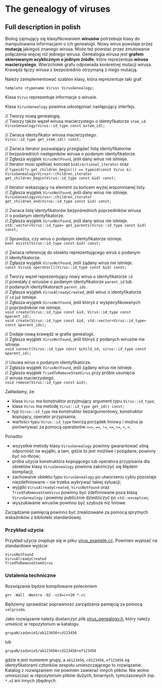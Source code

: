 # The genealogy of viruses

## Full description in polish

Biolog zajmujący się klasyfikowaniem **wirusów** potrzebuje klasy do
manipulowania informacjami o ich genealogii. Nowy wirus powstaje przez
**mutację** jakiegoś znanego wirusa. Może też powstać przez zmutowanie
połączenia więcej niż jednego wirusa. Genealogia wirusa jest **grafem
skierowanym acyklicznym o jednym źródle**, które reprezentuje **wirusa
macierzystego**. Wierzchołek grafu odpowiada konkretnej mutacji wirusa.
Krawędź łączy wirusa z bezpośrednio otrzymaną z niego mutacją.

Należy zaimplementować szablon klasy, która reprezentuje taki graf.

```
template <typename Virus> VirusGenealogy;
```

Klasa `Virus` reprezentuje informacje o wirusie.

Klasa `VirusGenealogy` powinna udostępniać następujący interfejs.

// Tworzy nową genealogię.\
// Tworzy także węzeł wirusa macierzystego o identyfikatorze `stem_id`.\
`VirusGenealogy(Virus::id_type const &stem_id);`

// Zwraca identyfikator wirusa macierzystego.\
`Virus::id_type get_stem_id() const;`

// Zwraca iterator pozwalający przeglądać listę identyfikatorów\
// bezpośrednich następników wirusa o podanym identyfikatorze.\
// Zgłasza wyjątek `VirusNotFound`, jeśli dany wirus nie istnieje.\
// Iterator musi spełniać koncept `bidirectional_iterator` oraz\
// `typeid(*v.get_children_begin()) == typeid(const Virus &)`.\
`VirusGenealogy<Virus>::children_iterator get_children_begin(Virus::id_type const &id) const;`

// Iterator wskazujący na element za końcem wyżej wspomnianej listy.\
// Zgłasza wyjątek `VirusNotFound`, jeśli dany wirus nie istnieje.\
`VirusGenealogy<Virus>::children_iterator get_children_end(Virus::id_type const &id) const;`

// Zwraca listę identyfikatorów bezpośrednich poprzedników wirusa\
// o podanym identyfikatorze.\
// Zgłasza wyjątek `VirusNotFound`, jeśli dany wirus nie istnieje.\
`std::vector<Virus::id_type> get_parents(Virus::id_type const &id) const;`

// Sprawdza, czy wirus o podanym identyfikatorze istnieje.\
`bool exists(Virus::id_type const &id) const;`

// Zwraca referencję do obiektu reprezentującego wirus o podanym\
// identyfikatorze.\
// Zgłasza wyjątek `VirusNotFound`, jeśli żądany wirus nie istnieje.\
`const Virus& operator[](Virus::id_type const &id) const;`

// Tworzy węzeł reprezentujący nowy wirus o identyfikatorze `id`\
// powstały z wirusów o podanym identyfikatorze `parent_id` lub\
// podanych identyfikatorach `parent_ids`.\
// Zgłasza wyjątek `VirusAlreadyCreated`, jeśli wirus o identyfikatorze\
// `id` już istnieje.\
// Zgłasza wyjątek `VirusNotFound`, jeśli któryś z wyspecyfikowanych\
// poprzedników nie istnieje.\
`void create(Virus::id_type const &id, Virus::id_type const &parent_id);`\
`void create(Virus::id_type const &id, std::vector<Virus::id_type> const &parent_ids);`

// Dodaje nową krawędź w grafie genealogii.\
// Zgłasza wyjątek `VirusNotFound`, jeśli któryś z podanych wirusów nie istnieje.\
`void connect(Virus::id_type const &child_id, virus::id_type const &parent_id);`

// Usuwa wirus o podanym identyfikatorze.\
// Zgłasza wyjątek `VirusNotFound`, jeśli żądany wirus nie istnieje.\
// Zgłasza wyjątek `TriedToRemoveStemVirus` przy próbie usunięcia\
// wirusa macierzystego.\
`void remove(Virus::id_type const &id);`

Zakładamy, że:
- klasa `Virus` ma konstruktor przyjmujący argument typu `Virus::id_type`;
- klasa `Virus` ma metodę `Virus::id_type get_id() const;`
- typ `Virus::id_type` ma konstruktor bezargumentowy, konstruktor
  kopiujący, operator przypisania;
- wartości typu `Virus::id_type` tworzą porządek liniowy i można je
  porównywać za pomocą operatorów `<=>`, `==`, `!=`, `<=`, `>=`, `<`, `>`.

Ponadto:
- wszystkie metody klasy `VirusGenealogy` powinny gwarantować silną odporność
  na wyjątki, a tam, gdzie to jest możliwe i pożądane, powinny być no-throw;
- próba użycia konstruktora kopiującego lub operatora przypisania dla
  obiektów klasy `VirusGenealogy` powinna zakończyć się błędem kompilacji;
- zachowanie obiektu typu `VirusGenealogy` po utworzeniu cyklu pozostaje
  niezdefiniowane – nie trzeba wykrywać takiej sytuacji;
- wyjątki `VirusAlreadyCreated`, `VirusNotFound` oraz `TriedToRemoveStemVirus`
  powinny być zdefiniowane poza klasą `VirusGenealogy` i powinny publicznie
  dziedziczyć po `std::exception`;
- wyszukiwanie wirusów powinno być szybsze niż liniowe.

Zarządzanie pamięcią powinno być zrealizowane za pomocą sprytnych wskaźników
z biblioteki standardowej.

### Przykład użycia

Przykład użycia znajduje się w pliku [virus_example.cc](https://github.com/patjed41/JNP1/blob/master/task5/virus_example.cc). Powinien wypisać na
standardowe wyjście:

```
VirusNotFound
VirusAlreadyCreated
TriedToRemoveStemVirus
```

### Ustalenia techniczne

Rozwiązanie będzie kompilowane poleceniem

```
g++ -Wall -Wextra -O2 -std=c++20 *.cc
```

Będziemy sprawdzać poprawność zarządzania pamięcią za pomocą `valgrinda`.

Jako rozwiązanie należy dostarczyć plik [virus_genealogy.h](https://github.com/patjed41/JNP1/blob/master/task5/virus_genealogy.h), który
należy umieścić w repozytorium w katalogu

```
grupaN/zadanie5/ab123456+cd123456
```

lub

```
grupaN/zadanie5/ab123456+cd123456+ef123456
```

gdzie `N` jest numerem grupy, a `ab123456`, `cd123456`, `ef123456` są identyfikatorami
członków zespołu umieszczającego to rozwiązanie. Katalog z rozwiązaniem nie
powinien zawierać innych plików. Nie wolno umieszczać w repozytorium plików
dużych, binarnych, tymczasowych (np. `*.o`) ani innych zbędnych.
